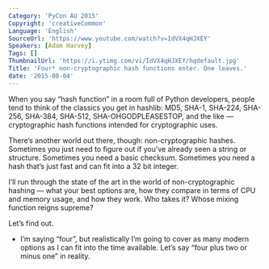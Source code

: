 ```yaml
---
Category: 'PyCon AU 2015'
Copyright: 'creativeCommon'
Language: 'English'
SourceUrl: 'https://www.youtube.com/watch?v=IdVX4qHJXEY'
Speakers: [Adam Harvey]
Tags: []
ThumbnailUrl: 'https://i.ytimg.com/vi/IdVX4qHJXEY/hqdefault.jpg'
Title: 'Four* non-cryptographic hash functions enter. One leaves.'
date: '2015-08-04'
---
```

When you say “hash function” in a room full of Python developers, people tend to think of the classics you get in hashlib: MD5, SHA-1, SHA-224, SHA-256, SHA-384, SHA-512, SHA-OHGODPLEASESTOP, and the like — cryptographic hash functions intended for cryptographic uses.

There’s another world out there, though: non-cryptographic hashes. Sometimes you just need to figure out if you’ve already seen a string or structure. Sometimes you need a basic checksum. Sometimes you need a hash that’s just fast and can fit into a 32 bit integer.

I’ll run through the state of the art in the world of non-cryptographic hashing — what your best options are, how they compare in terms of CPU and memory usage, and how they work. Who takes it? Whose mixing function reigns supreme?

Let’s find out.

* I’m saying “four”, but realistically I’m going to cover as many modern options as I can fit into the time available. Let’s say “four plus two or minus one” in reality.

